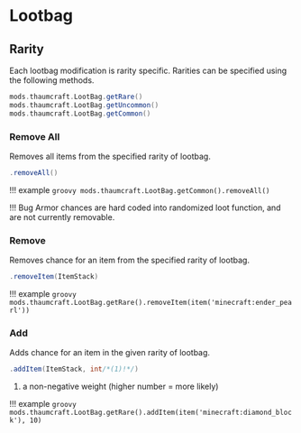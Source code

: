 # Lootbag

## Rarity

Each lootbag modification is rarity specific. Rarities can be specified using the following methods.

```groovy
mods.thaumcraft.LootBag.getRare()
mods.thaumcraft.LootBag.getUncommon()
mods.thaumcraft.LootBag.getCommon()
```

### Remove All

Removes all items from the specified rarity of lootbag.

```groovy
.removeAll()
```

!!! example
    ```groovy
    mods.thaumcraft.LootBag.getCommon().removeAll()
    ```

!!! Bug
    Armor chances are hard coded into randomized loot function, and are not currently removable.

### Remove

Removes chance for an item from the specified rarity of lootbag.

```groovy
.removeItem(ItemStack)
```

!!! example
    ```groovy
    mods.thaumcraft.LootBag.getRare().removeItem(item('minecraft:ender_pearl'))
    ```

### Add

Adds chance for an item in the given rarity of lootbag.

```groovy
.addItem(ItemStack, int/*(1)!*/)
```

1. a non-negative weight (higher number = more likely)

!!! example
    ```groovy
    mods.thaumcraft.LootBag.getRare().addItem(item('minecraft:diamond_block'), 10)
    ```
